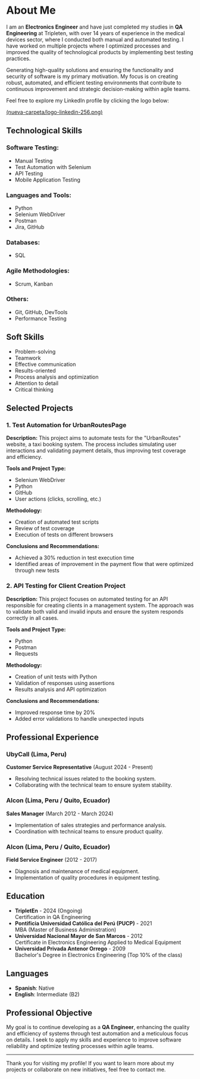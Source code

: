 # About Me

I am an **Electronics Engineer** and have just completed my studies in **QA Engineering** at Tripleten, with over 14 years of experience in the medical devices sector, where I conducted both manual and automated testing. I have worked on multiple projects where I optimized processes and improved the quality of technological products by implementing best testing practices.

Generating high-quality solutions and ensuring the functionality and security of software is my primary motivation. My focus is on creating robust, automated, and efficient testing environments that contribute to continuous improvement and strategic decision-making within agile teams.

Feel free to explore my LinkedIn profile by clicking the logo below:

[(nueva-carpeta/logo-linkedin-256.png)](https://www.linkedin.com/in/lorenacamilaipanaquebotton/)

## Technological Skills

### Software Testing:
- Manual Testing  
- Test Automation with Selenium  
- API Testing  
- Mobile Application Testing  

### Languages and Tools:
- Python  
- Selenium WebDriver  
- Postman  
- Jira, GitHub  

### Databases:
- SQL  

### Agile Methodologies:
- Scrum, Kanban  

### Others:
- Git, GitHub, DevTools  
- Performance Testing  

## Soft Skills
- Problem-solving  
- Teamwork  
- Effective communication  
- Results-oriented  
- Process analysis and optimization  
- Attention to detail  
- Critical thinking  

## Selected Projects

### 1. Test Automation for UrbanRoutesPage

**Description:** This project aims to automate tests for the "UrbanRoutes" website, a taxi booking system. The process includes simulating user interactions and validating payment details, thus improving test coverage and efficiency.

**Tools and Project Type:**  
- Selenium WebDriver  
- Python  
- GitHub  
- User actions (clicks, scrolling, etc.)  

**Methodology:**  
- Creation of automated test scripts  
- Review of test coverage  
- Execution of tests on different browsers  

**Conclusions and Recommendations:**  
- Achieved a 30% reduction in test execution time  
- Identified areas of improvement in the payment flow that were optimized through new tests  

### 2. API Testing for Client Creation Project

**Description:** This project focuses on automated testing for an API responsible for creating clients in a management system. The approach was to validate both valid and invalid inputs and ensure the system responds correctly in all cases.

**Tools and Project Type:**  
- Python  
- Postman  
- Requests  

**Methodology:**  
- Creation of unit tests with Python  
- Validation of responses using assertions  
- Results analysis and API optimization  

**Conclusions and Recommendations:**  
- Improved response time by 20%  
- Added error validations to handle unexpected inputs  

## Professional Experience

### UbyCall (Lima, Peru)
**Customer Service Representative** (August 2024 - Present)
- Resolving technical issues related to the booking system.  
- Collaborating with the technical team to ensure system stability.  

### Alcon (Lima, Peru / Quito, Ecuador)
**Sales Manager** (March 2012 - March 2024)
- Implementation of sales strategies and performance analysis.  
- Coordination with technical teams to ensure product quality.  

### Alcon (Lima, Peru / Quito, Ecuador)
**Field Service Engineer** (2012 - 2017)
- Diagnosis and maintenance of medical equipment.  
- Implementation of quality procedures in equipment testing.  

## Education

- **TripletEn** - 2024 (Ongoing)  
  Certification in QA Engineering  
- **Pontificia Universidad Católica del Perú (PUCP)** - 2021  
  MBA (Master of Business Administration)  
- **Universidad Nacional Mayor de San Marcos** - 2012  
  Certificate in Electronics Engineering Applied to Medical Equipment  
- **Universidad Privada Antenor Orrego** - 2009  
  Bachelor's Degree in Electronics Engineering (Top 10% of the class)

## Languages

- **Spanish**: Native  
- **English**: Intermediate (B2)

## Professional Objective

My goal is to continue developing as a **QA Engineer**, enhancing the quality and efficiency of systems through test automation and a meticulous focus on details. I seek to apply my skills and experience to improve software reliability and optimize testing processes within agile teams.

---

Thank you for visiting my profile! If you want to learn more about my projects or collaborate on new initiatives, feel free to contact me.
